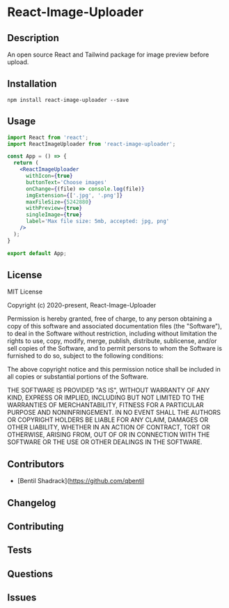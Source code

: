 # React-Image-Uploader

## Description
An open source React and Tailwind package for image preview before upload.

## Installation

```npm install react-image-uploader --save```

## Usage

```jsx 
import React from 'react';
import ReactImageUploader from 'react-image-uploader';

const App = () => {
  return (
    <ReactImageUploader
      withIcon={true}
      buttonText='Choose images'
      onChange={(file) => console.log(file)}
      imgExtension={['.jpg', '.png']}
      maxFileSize={5242880}
      withPreview={true}
      singleImage={true}
      label='Max file size: 5mb, accepted: jpg, png'
    />
  );
}

export default App;

```

## License
MIT License

Copyright (c) 2020-present, React-Image-Uploader

Permission is hereby granted, free of charge, to any person obtaining a copy
of this software and associated documentation files (the "Software"), to deal
in the Software without restriction, including without limitation the rights
to use, copy, modify, merge, publish, distribute, sublicense, and/or sell
copies of the Software, and to permit persons to whom the Software is
furnished to do so, subject to the following conditions:

The above copyright notice and this permission notice shall be included in all
copies or substantial portions of the Software.

THE SOFTWARE IS PROVIDED "AS IS", WITHOUT WARRANTY OF ANY KIND, EXPRESS OR
IMPLIED, INCLUDING BUT NOT LIMITED TO THE WARRANTIES OF MERCHANTABILITY,
FITNESS FOR A PARTICULAR PURPOSE AND NONINFRINGEMENT. IN NO EVENT SHALL THE
AUTHORS OR COPYRIGHT HOLDERS BE LIABLE FOR ANY CLAIM, DAMAGES OR OTHER
LIABILITY, WHETHER IN AN ACTION OF CONTRACT, TORT OR OTHERWISE, ARISING FROM,
OUT OF OR IN CONNECTION WITH THE SOFTWARE OR THE USE OR OTHER DEALINGS IN THE
SOFTWARE.

## Contributors

- [Bentil Shadrack](https://github.com/qbentil


## Changelog

## Contributing


## Tests


## Questions


## Issues




